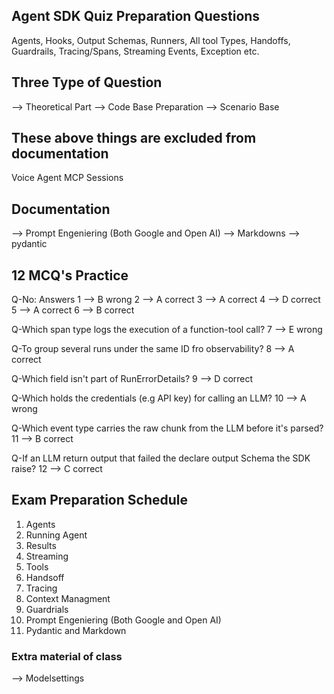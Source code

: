 
## Agent SDK Quiz Preparation Questions
Agents, Hooks, Output Schemas, Runners, All tool Types, Handoffs, Guardrails, Tracing/Spans, Streaming Events, Exception etc.


## Three Type of Question
--> Theoretical Part
--> Code Base Preparation
--> Scenario Base


## These above things are excluded from documentation
Voice Agent
MCP
Sessions


##  Documentation
--> Prompt Engeniering (Both Google and Open AI)
--> Markdowns
--> pydantic


## 12 MCQ's Practice 
Q-No:   Answers
1    -->  B   wrong
2    -->  A   correct
3    -->  A   correct
4    -->  D   correct
5    -->  A   correct
6    -->  B   correct

Q-Which span type logs the execution of a function-tool call?
7    -->  E    wrong

Q-To group several runs under the same ID fro observability?
8    -->  A   correct

Q-Which field isn't part of RunErrorDetails?
9    -->  D   correct

Q-Which holds the credentials (e.g API key) for calling an LLM?
10   -->  A   wrong

Q-Which event type carries the raw chunk from the LLM before it's parsed?
11   -->  B   correct

Q-If an LLM return output that failed the declare output Schema the SDK raise?
12   -->  C   correct




## Exam Preparation Schedule

1. Agents
2. Running Agent
3. Results
4. Streaming
5. Tools
6. Handsoff
7. Tracing
8. Context Managment
9. Guardrials
10. Prompt Engeniering (Both Google and Open AI)
11. Pydantic and Markdown 



### Extra material of class 
--> Modelsettings